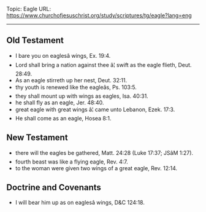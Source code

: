 Topic: Eagle
URL: https://www.churchofjesuschrist.org/study/scriptures/tg/eagle?lang=eng

---

## Old Testament

- I bare you on eaglesâ wings, Ex. 19:4.
- Lord shall bring a nation against thee â¦ swift as the eagle flieth, Deut. 28:49.
- As an eagle stirreth up her nest, Deut. 32:11.
- thy youth is renewed like the eagleâs, Ps. 103:5.
- they shall mount up with wings as eagles, Isa. 40:31.
- he shall fly as an eagle, Jer. 48:40.
- great eagle with great wings â¦ came unto Lebanon, Ezek. 17:3.
- He shall come as an eagle, Hosea 8:1.

## New Testament

- there will the eagles be gathered, Matt. 24:28 (Luke 17:37; JSâM 1:27).
- fourth beast was like a flying eagle, Rev. 4:7.
- to the woman were given two wings of a great eagle, Rev. 12:14.

## Doctrine and Covenants

- I will bear him up as on eaglesâ wings, D&C 124:18.

